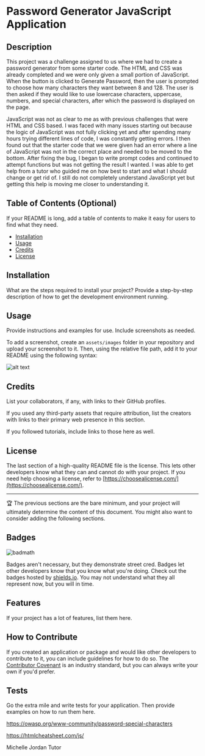 # Password Generator JavaScript Application

## Description
This project was a challenge assigned to us where we had to create a password generator from some starter code. The HTML and CSS was already completed and we were only given a small portion of JavaScript. When the button is clicked to Generate Password, then the user is prompted to choose how many characters they want between 8 and 128. The user is then asked if they would like to use lowercase characters, uppercase, numbers, and special characters, after which the password is displayed on the page.

JavaScript was not as clear to me as with previous challenges that were HTML and CSS based. I was faced with many issues starting out because the logic of JavaScript was not fully clicking yet and after spending many hours trying different lines of code, I was constantly getting errors. I then found out that the starter code that we were given had an error where a line of JavaScript was not in the correct place and needed to be moved to the bottom. After fixing the bug, I began to write prompt codes and continued to attempt functions but was not getting the result I wanted. I was able to get help from a tutor who guided me on how best to start and what I should change or get rid of. I still do not completely understand JavaScript yet but getting this help is moving me closer to understanding it.


## Table of Contents (Optional)

If your README is long, add a table of contents to make it easy for users to find what they need.

- [Installation](#installation)
- [Usage](#usage)
- [Credits](#credits)
- [License](#license)

## Installation

What are the steps required to install your project? Provide a step-by-step description of how to get the development environment running.

## Usage

Provide instructions and examples for use. Include screenshots as needed.

To add a screenshot, create an `assets/images` folder in your repository and upload your screenshot to it. Then, using the relative file path, add it to your README using the following syntax:

![alt text](assets/images/screenshot.png)

## Credits

List your collaborators, if any, with links to their GitHub profiles.

If you used any third-party assets that require attribution, list the creators with links to their primary web presence in this section.

If you followed tutorials, include links to those here as well.

## License

The last section of a high-quality README file is the license. This lets other developers know what they can and cannot do with your project. If you need help choosing a license, refer to [https://choosealicense.com/](https://choosealicense.com/).

---

🏆 The previous sections are the bare minimum, and your project will ultimately determine the content of this document. You might also want to consider adding the following sections.

## Badges

![badmath](https://img.shields.io/github/languages/top/nielsenjared/badmath)

Badges aren't necessary, but they demonstrate street cred. Badges let other developers know that you know what you're doing. Check out the badges hosted by [shields.io](https://shields.io/). You may not understand what they all represent now, but you will in time.

## Features

If your project has a lot of features, list them here.

## How to Contribute

If you created an application or package and would like other developers to contribute to it, you can include guidelines for how to do so. The [Contributor Covenant](https://www.contributor-covenant.org/) is an industry standard, but you can always write your own if you'd prefer.

## Tests

Go the extra mile and write tests for your application. Then provide examples on how to run them here.





https://owasp.org/www-community/password-special-characters

https://htmlcheatsheet.com/js/

Michelle Jordan Tutor